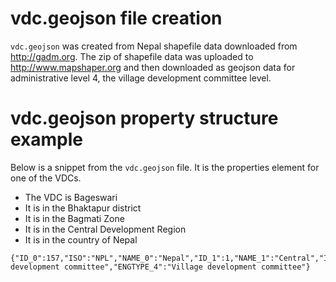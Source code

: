 # vdc.geojson file creation

`vdc.geojson` was created from Nepal shapefile data downloaded from http://gadm.org. The zip of shapefile data was uploaded to http://www.mapshaper.org and then downloaded as geojson data for administrative level 4, the village development committee level.

# vdc.geojson property structure example

Below is a snippet from the `vdc.geojson` file. It is the properties element for one of the VDCs.

* The VDC is Bageswari
* It is in the Bhaktapur district
* It is in the Bagmati Zone
* It is in the Central Development Region
* It is in the country of Nepal

```
{"ID_0":157,"ISO":"NPL","NAME_0":"Nepal","ID_1":1,"NAME_1":"Central","ID_2":1,"NAME_2":"Bagmati","ID_3":1,"NAME_3":"Bhaktapur","ID_4":1,"NAME_4":"Bageswari","VARNAME_4":"","CCN_4":0,"CCA_4":"","TYPE_4":"Village development committee","ENGTYPE_4":"Village development committee"}
```
 
